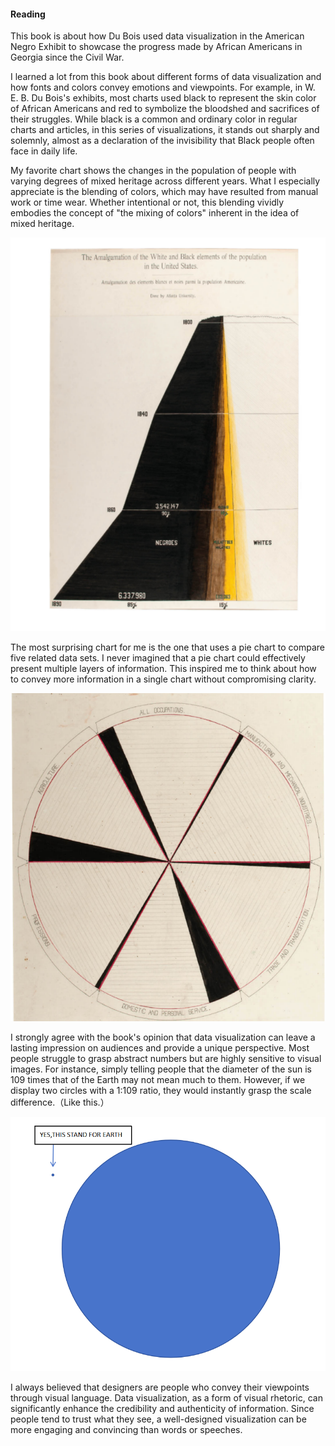 #### Reading

This book is about how Du Bois used data visualization in the American Negro Exhibit to showcase the progress made by African Americans in Georgia since the Civil War.

I learned a lot from this book about different forms of data visualization and how fonts and colors convey emotions and viewpoints. For example, in W. E. B. Du Bois's exhibits, most charts used black to represent the skin color of African Americans and red to symbolize the bloodshed and sacrifices of their struggles. While black is a common and ordinary color in regular charts and articles, in this series of visualizations, it stands out sharply and solemnly, almost as a declaration of the invisibility that Black people often face in daily life.

My favorite chart shows the changes in the population of people with varying degrees of mixed heritage across different years. What I especially appreciate is the blending of colors, which may have resulted from manual work or time wear. Whether intentional or not, this blending vividly embodies the concept of "the mixing of colors" inherent in the idea of mixed heritage.

![alt text](image.png)

The most surprising chart for me is the one that uses a pie chart to compare five related data sets. I never imagined that a pie chart could effectively present multiple layers of information. This inspired me to think about how to convey more information in a single chart without compromising clarity.

![alt text](image-1.png)

I strongly agree with the book's opinion that data visualization can leave a lasting impression on audiences and provide a unique perspective. Most people struggle to grasp abstract numbers but are highly sensitive to visual images. For instance, simply telling people that the diameter of the sun is 109 times that of the Earth may not mean much to them. However, if we display two circles with a 1:109 ratio, they would instantly grasp the scale difference.（Like this.）

![alt text](image-2.png)

I always believed that designers are people who convey their viewpoints through visual language. Data visualization, as a form of visual rhetoric, can significantly enhance the credibility and authenticity of information. Since people tend to trust what they see, a well-designed visualization can be more engaging and convincing than words or speeches.